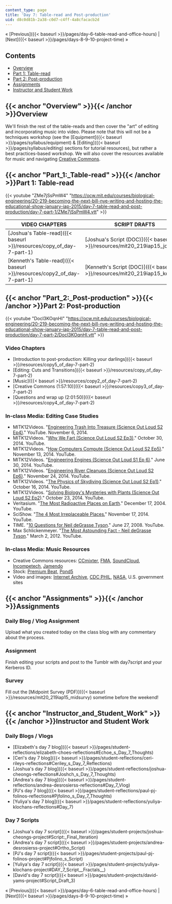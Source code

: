 ```yaml
---
content_type: page
title: 'Day 7: Table-read and Post-production'
uid: d8c0d81b-2a38-c0d7-c4ff-4a8cfacacb2d
---
```


« [Previous]({{< baseurl >}}/pages/day-6-table-read-and-office-hours) | [Next]({{< baseurl >}}/pages/days-8-9-10-project-time) »

Contents
--------

*   [Overview](#Overview)
*   [Part 1: Table-read](#Part_1:_Table-read)
*   [Part 2: Post-production](#Part_2:_Post-production)
*   [Assignments](#Assignments)
*   [Instructor and Student Work](#Instructor_and_Student_Work)

{{< anchor "Overview" >}}{{< /anchor >}}Overview
------------------------------------------------

We'll finish the rest of the table-reads and then cover the "art" of editing and incorporating music into video. Please note that this will not be a techniques workshop (see the [Equipment]({{< baseurl >}}/pages/syllabus/equipment) & [Editing]({{< baseurl >}}/pages/syllabus/editing) sections for tutorial resources), but rather a best practices-based workshop. We will also cover the resources available for music and navigating [Creative Commons](http://creativecommons.org/).

{{< anchor "Part_1:_Table-read" >}}{{< /anchor >}}Part 1: Table-read
--------------------------------------------------------------------

{{< youtube "ZMe7jSsPmW4" "https://ocw.mit.edu/courses/biological-engineering/20-219-becoming-the-next-bill-nye-writing-and-hosting-the-educational-show-january-iap-2015/day-7-table-read-and-post-production/day-7-part-1/ZMe7jSsPmW4.vtt" >}}

| VIDEO CHAPTERS | SCRIPT DRAFTS |
| --- | --- |
| [Joshua's Table-read]({{< baseurl >}}/resources/copy_of_day-7-part-1) | [Joshua's Script (DOC)]({{< baseurl >}}/resources/mit20_219iap15_joshua) |
| [Kenneth's Table-read]({{< baseurl >}}/resources/copy2_of_day-7-part-1) | [Kenneth's Script (DOC)]({{< baseurl >}}/resources/mit20_219iap15_kenneth) 

{{< anchor "Part_2:_Post-production" >}}{{< /anchor >}}Part 2: Post-production
------------------------------------------------------------------------------

{{< youtube "Docl3KOqnHI" "https://ocw.mit.edu/courses/biological-engineering/20-219-becoming-the-next-bill-nye-writing-and-hosting-the-educational-show-january-iap-2015/day-7-table-read-and-post-production/day-7-part-2/Docl3KOqnHI.vtt" >}}

### Video Chapters

*   [Introduction to post-production: Killing your darlings]({{< baseurl >}}/resources/copy5_of_day-7-part-2)
*   [Editing: Cuts and Transitions]({{< baseurl >}}/resources/copy_of_day-7-part-2)
*   [Music]({{< baseurl >}}/resources/copy2_of_day-7-part-2)
*   [Creative Commons (1:57:10)]({{< baseurl >}}/resources/copy3_of_day-7-part-2)
*   [Questions and wrap up (2:01:50)]({{< baseurl >}}/resources/copy4_of_day-7-part-2)

### In-class Media: Editing Case Studies

*   MITK12Videos. "[Engineering Trash Into Treasure (Science Out Loud S2 Ep4)](https://youtu.be/GzhFgEYiVyY)." YouTube. November 6, 2014.
*   MITK12Videos. "[Why We Fart (Science Out Loud S2 Ep3)](https://youtu.be/R1kxajH629A)." October 30, 2014. YouTube.
*   MITK12Videos. "[How Computers Compute (Science Out Loud S2 Ep5)](https://youtu.be/8cVsgFN3hSM)." November 13, 2014. YouTube.
*   MITK12Videos. "[Engineering Engines (Science Out Loud S1 Ep 6)](https://youtu.be/y2vzH1MjRqQ)." June 30, 2014. YouTube.
*   MITK12Videos. "[Engineering River Cleanups (Science Out Loud S2 Ep6)](https://youtu.be/oiHNdcdU1pM)." November 24, 2014. YouTube.
*   MITK12Videos. "[The Physics of Skydiving (Science Out Loud S2 Ep1)](https://youtu.be/qEWCRKxhEZo)." October 16, 2014. YouTube.
*   MITK12Videos. "[Solving Biology's Mysteries with Plants (Science Out Loud S2 Ep2](https://youtu.be/K9mhXBOhuHU))." October 23, 2014. YouTube.
*   Veritasium. "[The Most Radioactive Places on Earth](https://youtu.be/TRL7o2kPqw0)." December 17, 2004. YouTube.
*   SciShow. "[The 4 Most Irreplaceable Places.](https://youtu.be/nsp2VLsie_E)" November 17, 2014. YouTube.
*   TIME. "[10 Questions for Neil deGrasse Tyson](https://youtu.be/wiOwqDmacJo)." June 27, 2008. YouTube.
*   Max Schlickenmeyer. "[The Most Astounding Fact - Neil deGrasse Tyson](https://youtu.be/9D05ej8u-gU)." March 2, 2012. YouTube.

### In-class Media: Music Resources

*   Creative Commons resources: [CCmixter](http://ccmixter.org/), [FMA](http://freemusicarchive.org/), [SoundCloud](https://soundcloud.com/), [Incompetech](http://incompetech.com/), [Jamendo](https://www.jamendo.com/)
*   Stock: [Premium Beat,](http://www.premiumbeat.com/stock-music) [Pond5](http://www.pond5.com/)
*   Video and images: [Internet Archive](https://archive.org/details/stock_footage), [CDC PHIL](http://phil.cdc.gov/Phil/home.asp), [NASA](https://www.nasa.gov/multimedia/imagegallery/index.html), U.S. government sites

{{< anchor "Assignments" >}}{{< /anchor >}}Assignments
------------------------------------------------------

### Daily Blog / Vlog Assignment

Upload what you created today on the class blog with any commentary about the process.

### Assignment

Finish editing your scripts and post to the Tumblr with day7script and your Kerberos ID.

### Survey

Fill out the [Midpoint Survey (PDF)]({{< baseurl >}}/resources/mit20_219iap15_midsurvy) sometime before the weekend!

{{< anchor "Instructor_and_Student_Work" >}}{{< /anchor >}}Instructor and Student Work
--------------------------------------------------------------------------------------

### Daily Blogs / Vlogs

*   [Elizabeth's day 7 blog]({{< baseurl >}}/pages/student-reflections/elizabeth-choes-reflections#Echoe_s_Day_7_Thoughts)
*   [Ceri's day 7 blog]({{< baseurl >}}/pages/student-reflections/ceri-rileys-reflections#Ceriley_s_Day_7_Reflections)
*   [Joshua's day 7 blog]({{< baseurl >}}/pages/student-reflections/joshua-cheongs-reflections#Joshch_s_Day_7_Thoughts)
*   [Andrea's day 7 blog]({{< baseurl >}}/pages/student-reflections/andrea-desrosierss-reflections#Day_7_Vlog)
*   [PJ's day 7 blog]({{< baseurl >}}/pages/student-reflections/paul-pj-folinos-reflections#Pjfolino_s_Day_7_Thoughts)
*   [Yuliya's day 7 blog]({{< baseurl >}}/pages/student-reflections/yuliya-klochans-reflections#Day_7)

### Day 7 Scripts

*   [Joshua's day 7 script]({{< baseurl >}}/pages/student-projects/joshua-cheongs-project#Script:_Final_Iteration)
*   [Andrea's day 7 script]({{< baseurl >}}/pages/student-projects/andrea-desrosierss-project#Ortho_Script)
*   [PJ's day 7 script]({{< baseurl >}}/pages/student-projects/paul-pj-folinos-project#Pjfolino_s_Script)
*   [Yuliya's day 7 script]({{< baseurl >}}/pages/student-projects/yuliya-klochans-project#DAY_7_Script__Fractals__)
*   [David's day 7 script]({{< baseurl >}}/pages/student-projects/david-yams-project#Script_Draft_3)

« [Previous]({{< baseurl >}}/pages/day-6-table-read-and-office-hours) | [Next]({{< baseurl >}}/pages/days-8-9-10-project-time) »